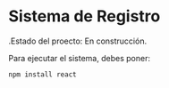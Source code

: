 <h1>Sistema de Registro</h1>

.Estado del proecto: En construcción. 

Para ejecutar el sistema, debes poner:

```npm install react```
